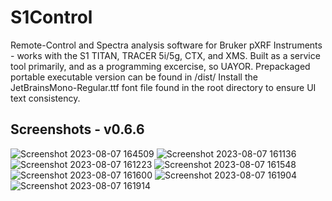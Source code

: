 
# S1Control
Remote-Control and Spectra analysis software for Bruker pXRF Instruments - works with the S1 TITAN, TRACER 5i/5g, CTX, and XMS.
Built as a service tool primarily, and as a programming excercise, so UAYOR.
Prepackaged portable executable version can be found in /dist/
Install the JetBrainsMono-Regular.ttf font file found in the root directory to ensure UI text consistency.


## Screenshots - v0.6.6
![Screenshot 2023-08-07 164509](https://github.com/zebhall/S1Control/assets/81948605/8d61b9a4-53ad-4202-aa02-671c0a41159a)
![Screenshot 2023-08-07 161136](https://github.com/zebhall/S1Control/assets/81948605/9e82ed15-0aaf-49d3-9ff3-083b63285b70)
![Screenshot 2023-08-07 161223](https://github.com/zebhall/S1Control/assets/81948605/462eadd2-7f44-4a52-9a4e-c05d55357159)
![Screenshot 2023-08-07 161548](https://github.com/zebhall/S1Control/assets/81948605/0f6fde53-2090-48c1-97cd-e1ed9b0a214e)
![Screenshot 2023-08-07 161600](https://github.com/zebhall/S1Control/assets/81948605/13e389e6-13ce-40f2-95d8-a106fa1ceac1)
![Screenshot 2023-08-07 161904](https://github.com/zebhall/S1Control/assets/81948605/0808fb0b-251d-4779-ad70-3f757c536b7f)
![Screenshot 2023-08-07 161914](https://github.com/zebhall/S1Control/assets/81948605/28830181-1b83-47af-a90c-042180ddfecc)



